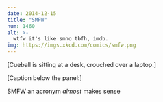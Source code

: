 ```yaml
---
date: 2014-12-15
title: "SMFW"
num: 1460
alt: >-
  wtfw it's like smho tbfh, imdb.
img: https://imgs.xkcd.com/comics/smfw.png
---
```

[Cueball is sitting at a desk, crouched over a laptop.]

[Caption below the panel:]

SMFW an acronym *almost* makes sense